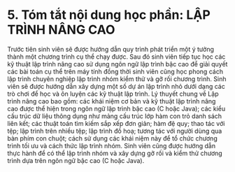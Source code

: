# 5. Tóm tắt nội dung học phần: LẬP TRÌNH NÂNG CAO
Trước tiên sinh viên sẽ được hướng dẫn quy trình phát triển một ý tưởng thành một chương trình cụ thể chạy được. Sau đó sinh viên tiếp tục học các kỹ thuật lập trình nâng cao sử dụng ngôn ngữ lập trình bậc cao để giải quyết các bài toán cụ thể trên máy tính đồng thời sinh viên cũng học phong cách lập trình chuyên nghiệp lập trình nhóm kiểm thử và gỡ rối chương trình. Sinh viên sẽ được hướng dẫn xây dựng một số dự án lập trình nhỏ dưới dạng các trò chơi để học và ôn luyện các kỹ thuật lập trình. Lý thuyết chung về Lập trình nâng cao bao gồm: các khái niệm cơ bản và kỹ thuật lập trình nâng cao được thể hiện trong ngôn ngữ lập trình bậc cao (C hoặc Java); các kiểu cấu trúc dữ liệu thông dụng như mảng cấu trúc lớp hàm con trỏ danh sách liên kết; các thuật toán tìm kiếm sắp xếp đơn giản; hàm đệ quy; thao tác với tệp; lập trình trên nhiều tệp; lập trình đồ hoạ; tương tác với người dùng qua bàn phím con chuột; cách sử dụng các khái niệm này để tổ chức chương trình tối ưu và cách thức lập trình nhóm. Sinh viên cũng được hướng dẫn thực hành để có thể lập trình nhóm và xây dựng gỡ rối và kiểm thử chương trình dựa trên ngôn ngữ bậc cao (C hoặc Java).
